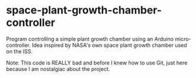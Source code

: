 # space-plant-growth-chamber-controller
Program controlling a simple plant growth chamber using an Arduino micro-controller. Idea inspired by NASA's own space plant growth chamber used on the ISS.

Note: This code is REALLY bad and before I knew how to use Git, just here because I am nostalgiac about the project.
